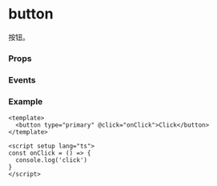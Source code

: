 # button

按钮。

### Props

<Props :data="props" />

### Events

<Events :data="events" />

### Example

```vue
<template>
  <button type="primary" @click="onClick">Click</button>
</template>

<script setup lang="ts">
const onClick = () => {
  console.log('click')
}
</script>
```

<script setup>
const props = [
    {
        name: "type", 
        type:`'primary' | 'default' | 'success' | 'warning' | 'danger'`,
        default: "default",
        required: false, 
        desc:"类型"
    },
    {
        name: "size", 
        type:`'large' | 'normal' | 'small' | 'mini'`,
        default: "normal",
        required: false, 
        desc:"尺寸"
    },
    {
        name: "color", 
        type:"string",
        default: "",
        required: false, 
        desc:"按钮颜色"
    },
    {
        name: "plain", 
        type:"boolean",
        default: "false",
        required: false, 
        desc:"是否为朴素按钮"
    },
    {
        name: "disabled", 
        type:"boolean",
        default: "false",
        required: false, 
        desc:"是否禁用按钮"
    },
    {
        name: "loading", 
        type:"boolean",
        default: "false",
        required: false, 
        desc:"是否显示为加载状态"
    },
     {
        name: "hover-class", 
        type:"string",
        default: "ll-button--hover",
        required: false, 
        desc:`指定按下去的样式类。当 hover-class="none" 时，没有点击态效果`
    },
    {
        name: "hover-stop-propagation", 
        type:"boolean",
        default: "false",
        required: false, 
        desc:"指定是否阻止本节点的祖先节点出现点击态"
    },
    {
        name: "hover-start-time", 
        type:"number",
        default: "20",
        required: false, 
        desc:"按住后多久出现点击态，单位毫秒"
    },
    {
        name: "hover-stay-time", 
        type:"number",
        default: "70",
        required: false, 
        desc:"手指松开后点击态保留时间，单位毫秒"
    },
]

const events = [
    {
        name: "click", 
        desc:"点击按钮，且按钮状态不为加载或禁用时触发", 
        event:""
    },
]
</script>
